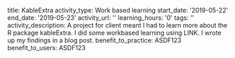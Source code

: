 title: KableExtra
activity_type: Work based learning
start_date: '2019-05-22'
end_date: '2019-05-23'
activity_url: ''
learning_hours: '0'
tags: ''
activity_description: A project for client meant I had to learn more about the R package
  kableExtra. I did some workbased learning using LINK. I wrote up my findings in
  a blog post.
benefit_to_practice: ASDF123
benefit_to_users: ASDF123
